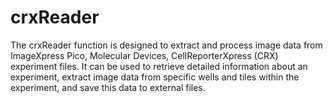 # crxReader
The crxReader function is designed to extract and process image data from ImageXpress Pico, Molecular Devices, CellReporterXpress (CRX) experiment files. It can be used to retrieve detailed information about an experiment, extract image data from specific wells and tiles within the experiment, and save this data to external files. 
